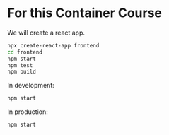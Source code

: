 # For this Container Course 

We will create a react app.

```sh
npx create-react-app frontend 
cd frontend
npm start
npm test
npm build
```

In development:

```sh
npm start
```

In production:

```sh
npm start
```

```js
```